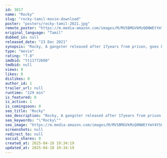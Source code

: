 ```yaml
---
id: 3017
name: "Rocky"
slug: "rocky-tamil-movie-download"
poster: "posters/rocky-tamil-2021.jpg"
remote_poster: "https://m.media-amazon.com/images/M/MV5BMGVkMzQ0NWEtYmY4YS00MGFjLTk4MDgtMzVmYzhkOWFlZGY0XkEyXkFqcGdeQXVyMTEzNzg0Mjkx._V1_SX300.jpg"
original_language: "Tamil"
dubbed_in: null
released_date: "23 Dec 2021"
synopsis: "Rocky, A gangster released after 17years from prison, goes back to his childhood house, searching for his missing sister Amudha, all the while reminiscing his violent past as it comes back to haunt him."
type: "movie"
rating: "7.8"
imdbid: "tt11772600"
tmdbid: null
views: 0
likes: 0
dislikes: 0
author_id: 1
trailer_url: null
runtime: "129 min"
is_featured: 0
is_active: 1
is_comingsoon: 0
seo_title: "Rocky"
seo_description: "Rocky, A gangster released after 17years from prison, goes back to his childhood house, searching for his missing sister Amudha, all the while reminiscing his violent past as it comes back to haunt him."
seo_keywords: "\"Rocky\""
seo_image: "https://m.media-amazon.com/images/M/MV5BMGVkMzQ0NWEtYmY4YS00MGFjLTk4MDgtMzVmYzhkOWFlZGY0XkEyXkFqcGdeQXVyMTEzNzg0Mjkx._V1_SX300.jpg"
screenshots: null
redirect_to: null
social_shares: 0
created_at: 2025-04-10 19:34:19
updated_at: 2025-04-10 19:34:19
---
```



